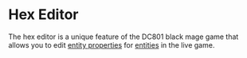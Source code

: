 # Hex Editor

The hex editor is a unique feature of the DC801 black mage game that allows you to edit [entity properties](../entity_properties) for [entities](../entities) in the live game.
